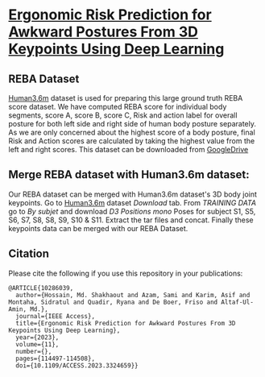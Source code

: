 # [Ergonomic Risk Prediction for Awkward Postures From 3D Keypoints Using Deep Learning](https://ieeexplore.ieee.org/document/10286039)

## REBA Dataset
[Human3.6m](http://vision.imar.ro/human3.6m/description.php) dataset is used for preparing this large ground truth REBA score dataset. We have computed REBA score for individual body segments, score A, score B, score C, Risk and action label for overall posture for both left side and right side of human body posture separately. As we are only concerned about the highest score of a body posture, final Risk and Action scores are calculated by taking the highest value from the left and right scores. This dataset can be downloaded from [GoogleDrive](https://drive.google.com/file/d/1_THSvQVy3KW8yWwOO0a9oS4qlZ_6APdo/view?usp=sharing) 

## Merge REBA dataset with Human3.6m dataset:
Our REBA dataset can be merged with Human3.6m dataset's 3D body joint keypoints. Go to [Human3.6m](http://vision.imar.ro/human3.6m/description.php) dataset *Download* tab. From *TRAINING DATA* go to *By subjet* and download *D3 Positions mono*  Poses for subject S1, S5, S6, S7, S8, S8, S9, S10 & S11. Extract the tar files and concat. Finally these keypoints data can be merged with our REBA Dataset.

## Citation
Please cite the following if you use this repository in your publications:
```
@ARTICLE{10286039,
  author={Hossain, Md. Shakhaout and Azam, Sami and Karim, Asif and Montaha, Sidratul and Quadir, Ryana and De Boer, Friso and Altaf-Ul-Amin, Md.},
  journal={IEEE Access}, 
  title={Ergonomic Risk Prediction for Awkward Postures From 3D Keypoints Using Deep Learning}, 
  year={2023},
  volume={11},
  number={},
  pages={114497-114508},
  doi={10.1109/ACCESS.2023.3324659}}
```
